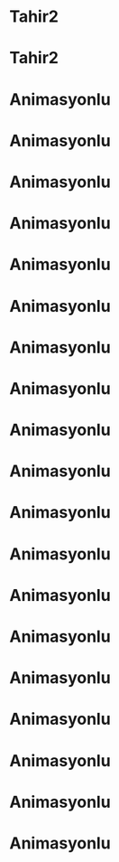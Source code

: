 # Tahir2
# Tahir2
# Animasyonlu
# Animasyonlu
# Animasyonlu
# Animasyonlu
# Animasyonlu
# Animasyonlu
# Animasyonlu
# Animasyonlu
# Animasyonlu
# Animasyonlu
# Animasyonlu
# Animasyonlu
# Animasyonlu
# Animasyonlu
# Animasyonlu
# Animasyonlu
# Animasyonlu
# Animasyonlu
# Animasyonlu
